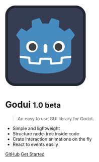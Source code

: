 ![logo](icon.svg)

# Godui <small>1.0 beta</small>

> An easy to use GUI library for Godot.

- Simple and lightweight
- Structure node-tree inside code
- Crate interaction animations on the fly
- React to events easily

[GitHub](https://github.com/ghsoares/godui)
[Get Started](#docsify)